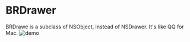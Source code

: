 # BRDrawer
BRDrawe is a subclass of NSObject, instead of NSDrawer. It's like QQ for Mac.
![demo](https://github.com/BokkkRottt/BRDrawer/blob/master/TestDrawer/TestDrawer/demo.gif)
